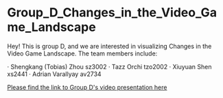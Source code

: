 # Group_D_Changes_in_the_Video_Game_Landscape

Hey! This is group D, and we are interested in visualizing Changes in the Video Game Landscape. The team members include:

· Shengkang (Tobias) Zhou sz3002
· Tazz Orchi tzo2002
· Xiuyuan Shen xs2441
· Adrian Varallyay av2734

[Please find the link to Group D's video presentation here](https://drive.google.com/file/d/1s-fpJjUjofRTzyvWcwVMTHTk3DcMkZZr/view?usp=sharing)
